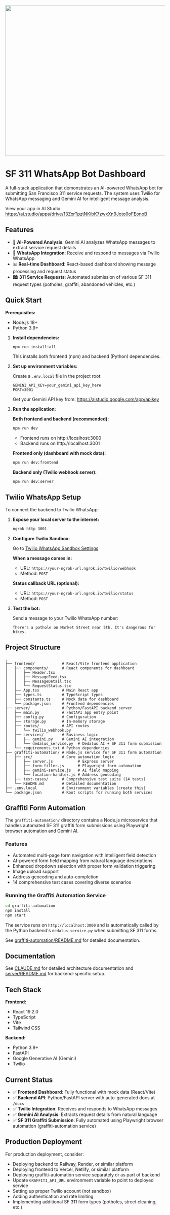 <div align="center">
<img width="1200" height="475" alt="GHBanner" src="https://github.com/user-attachments/assets/0aa67016-6eaf-458a-adb2-6e31a0763ed6" />
</div>

# SF 311 WhatsApp Bot Dashboard

A full-stack application that demonstrates an AI-powered WhatsApp bot for submitting San Francisco 311 service requests. The system uses Twilio for WhatsApp messaging and Gemini AI for intelligent message analysis.

View your app in AI Studio: https://ai.studio/apps/drive/13ZxrTpztNKibK7zwxXn9Joto0oFEonoB

## Features

- 🤖 **AI-Powered Analysis**: Gemini AI analyzes WhatsApp messages to extract service request details
- 📱 **WhatsApp Integration**: Receive and respond to messages via Twilio WhatsApp
- 📊 **Real-time Dashboard**: React-based dashboard showing message processing and request status
- 🏙️ **311 Service Requests**: Automated submission of various SF 311 request types (potholes, graffiti, abandoned vehicles, etc.)

## Quick Start

**Prerequisites:**
- Node.js 18+
- Python 3.9+

1. **Install dependencies:**
   ```bash
   npm run install:all
   ```
   This installs both frontend (npm) and backend (Python) dependencies.

2. **Set up environment variables:**

   Create a `.env.local` file in the project root:
   ```env
   GEMINI_API_KEY=your_gemini_api_key_here
   PORT=3001
   ```

   Get your Gemini API key from: https://aistudio.google.com/app/apikey

3. **Run the application:**

   **Both frontend and backend (recommended):**
   ```bash
   npm run dev
   ```
   - Frontend runs on http://localhost:3000
   - Backend runs on http://localhost:3001

   **Frontend only (dashboard with mock data):**
   ```bash
   npm run dev:frontend
   ```

   **Backend only (Twilio webhook server):**
   ```bash
   npm run dev:server
   ```

## Twilio WhatsApp Setup

To connect the backend to Twilio WhatsApp:

1. **Expose your local server to the internet:**
   ```bash
   ngrok http 3001
   ```

2. **Configure Twilio Sandbox:**

   Go to [Twilio WhatsApp Sandbox Settings](https://console.twilio.com/us1/develop/sms/settings/whatsapp-sandbox)

   **When a message comes in:**
   - URL: `https://your-ngrok-url.ngrok.io/twilio/webhook`
   - Method: `POST`

   **Status callback URL (optional):**
   - URL: `https://your-ngrok-url.ngrok.io/twilio/status`
   - Method: `POST`

3. **Test the bot:**

   Send a message to your Twilio WhatsApp number:
   ```
   There's a pothole on Market Street near 5th. It's dangerous for bikes.
   ```

## Project Structure

```
.
├── frontend/            # React/Vite frontend application
│   ├── components/      # React components for dashboard
│   │   ├── Header.tsx
│   │   ├── MessageFeed.tsx
│   │   ├── MessageDetail.tsx
│   │   └── RequestStatus.tsx
│   ├── App.tsx          # Main React app
│   ├── types.ts         # TypeScript types
│   ├── constants.ts     # Mock data for dashboard
│   └── package.json     # Frontend dependencies
├── server/              # Python/FastAPI backend server
│   ├── main.py          # FastAPI app entry point
│   ├── config.py        # Configuration
│   ├── storage.py       # In-memory storage
│   ├── routes/          # API routes
│   │   └── twilio_webhook.py
│   ├── services/        # Business logic
│   │   ├── gemini.py    # Gemini AI integration
│   │   └── dedalus_service.py  # Dedalus AI + SF 311 form submission
│   └── requirements.txt # Python dependencies
├── graffiti-automation/ # Node.js service for SF 311 form automation
│   ├── src/             # Core automation logic
│   │   ├── server.js           # Express server
│   │   ├── form-filler.js      # Playwright form automation
│   │   ├── gemini-service.js   # AI field mapping
│   │   └── location-handler.js # Address geocoding
│   ├── test-cases/      # Comprehensive test suite (14 tests)
│   └── README.md        # Detailed documentation
├── .env.local           # Environment variables (create this)
└── package.json         # Root scripts for running both services
```

## Graffiti Form Automation

The `graffiti-automation/` directory contains a Node.js microservice that handles automated SF 311 graffiti form submissions using Playwright browser automation and Gemini AI.

### Features
- Automated multi-page form navigation with intelligent field detection
- AI-powered form field mapping from natural language descriptions
- Enhanced dropdown selection with proper form validation triggering
- Image upload support
- Address geocoding and auto-completion
- 14 comprehensive test cases covering diverse scenarios

### Running the Graffiti Automation Service

```bash
cd graffiti-automation
npm install
npm start
```

The service runs on `http://localhost:3000` and is automatically called by the Python backend's `dedalus_service.py` when submitting SF 311 forms.

See [graffiti-automation/README.md](graffiti-automation/README.md) for detailed documentation.

## Documentation

See [CLAUDE.md](CLAUDE.md) for detailed architecture documentation and [server/README.md](server/README.md) for backend-specific setup.

## Tech Stack

**Frontend:**
- React 19.2.0
- TypeScript
- Vite
- Tailwind CSS

**Backend:**
- Python 3.9+
- FastAPI
- Google Generative AI (Gemini)
- Twilio

## Current Status

- ✅ **Frontend Dashboard**: Fully functional with mock data (React/Vite)
- ✅ **Backend API**: Python/FastAPI server with auto-generated docs at `/docs`
- ✅ **Twilio Integration**: Receives and responds to WhatsApp messages
- ✅ **Gemini AI Analysis**: Extracts request details from natural language
- ✅ **SF 311 Graffiti Submission**: Fully automated using Playwright browser automation (graffiti-automation service)

## Production Deployment

For production deployment, consider:
- Deploying backend to Railway, Render, or similar platform
- Deploying frontend to Vercel, Netlify, or similar platform
- Deploying graffiti-automation service separately or as part of backend
- Update `GRAFFITI_API_URL` environment variable to point to deployed service
- Setting up proper Twilio account (not sandbox)
- Adding authentication and rate limiting
- Implementing additional SF 311 form types (potholes, street cleaning, etc.)
